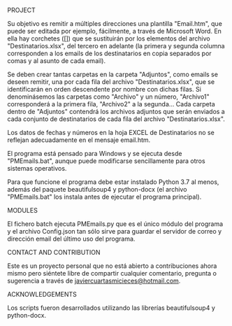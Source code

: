 
PROJECT

Su objetivo es remitir a múltiples direcciones una plantilla "Email.htm", que puede ser editada por 
ejemplo, fácilmente, a través de Microsoft Word. En ella hay corchetes ([]) que se sustituirán por los 
elementos del archivo "Destinatarios.xlsx", del tercero en adelante (la primera y segunda columna 
corresponden a los emails de los destinatarios en copia separados por comas y al asunto de cada email).

Se deben crear tantas carpetas en la carpeta "Adjuntos", como emails se deseen remitir, una por cada
fila del archivo "Destinatarios.xlsx", que se identificarán en orden descendente por nombre con dichas
filas. Si denominásemos las carpetas como "Archivo" y un número, "Archivo1" corresponderá a la primera 
fila, "Archivo2" a la segunda... Cada carpeta dentro de "Adjuntos" contendrá los archivos adjuntos que
serán enviados a cada conjunto de destinatarios de cada fila del archivo "Destinatarios.xlsx".

Los datos de fechas y números en la hoja EXCEL de Destinatarios no se reflejan adecuadamente en el
mensaje email.htm.

El programa está pensado para Windows y se ejecuta desde "PMEmails.bat", aunque puede modificarse
sencillamente para otros sistemas operativos.

Para que funcione el programa debe estar instalado Python 3.7 al menos, además del paquete beautifulsoup4 
y python-docx (el archivo "PMEmails.bat" los instala antes de ejecutar el programa principal).

MODULES

El fichero batch ejecuta PMEmails.py que es el único módulo del programa y el archivo Config.json tan
sólo sirve para guardar el servidor de correo y dirección email del último uso del programa.

CONTACT AND CONTRIBUTION

Este es un proyecto personal que no está abierto a contribuciones ahora mismo pero siéntete libre de compartir
cualquier comentario, pregunta o sugerencia a través de javiercuartasmicieces@hotmail.com.

ACKNOWLEDGEMENTS

Los scripts fueron desarrollados utilizando las librerías beautifulsoup4 y python-docx.

